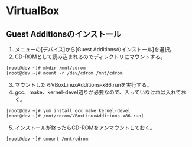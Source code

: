 # VirtualBox

## Guest Additionsのインストール

1. メニューの[デバイス]から[Guest Additionsのインストール]を選択。  
2. CD-ROMとして読み込まれるのでディレクトリにマウントする。

  ```console
  [root@dev ~]# mkdir /mnt/cdrom
  [root@dev ~]# mount -r /dev/cdrom /mnt/cdrom
  ```

3. マウントしたらVBoxLinuxAdditions-x86.runを実行する。
4. gcc、make、kernel-devel辺りが必要なので、入っていなければ入れておく。

  ```console
  [root@dev ~]# yum install gcc make kernel-devel
  [root@dev ~]# /mnt/cdrom/VBoxLinuxAdditions-x86.run]
  ```
  
5. インストールが終ったらCD-ROMをアンマウントしておく。

  ```console
  [root@dev ~]# umount /mnt/cdrom
  ```
